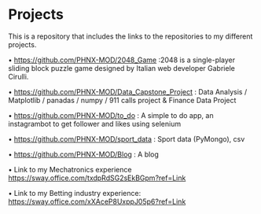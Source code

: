 # Projects
This is a repository that includes the links to the repositories to my different projects.

•    https://github.com/PHNX-MOD/2048_Game :2048 is a single-player sliding block puzzle game designed by Italian web developer Gabriele Cirulli. 

•    https://github.com/PHNX-MOD/Data_Capstone_Project : Data Analysis / Matplotlib / panadas / numpy / 911 calls project &      Finance Data Project

•   https://github.com/PHNX-MOD/to_do : A simple to do app, an instagrambot to get follower and likes using selenium

•    https://github.com/PHNX-MOD/sport_data : Sport data (PyMongo), csv

•    https://github.com/PHNX-MOD/Blog  : A blog

•    Link to my Mechatronics experience  https://sway.office.com/txdpRdSG2sEkBGpm?ref=Link  

•    Link to my Betting industry experience: https://sway.office.com/xXAceP8UxppJ05p6?ref=Link
